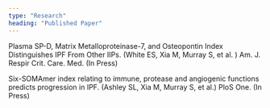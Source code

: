 ```yaml
---
type: "Research"
heading: "Published Paper"
---
```

Plasma SP-D, Matrix Metalloproteinase-7, and Osteopontin Index Distinguishes IPF From Other IIPs.
(White ES, Xia M, Murray S, et al. )
Am. J. Respir Crit. Care. Med. (In Press)

Six-SOMAmer index relating to immune, protease and angiogenic functions predicts progression in IPF. 
(Ashley SL, Xia M, Murray S, et al.)
PloS One. (In Press)



